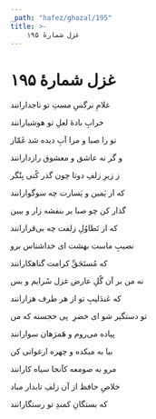 ```yaml
---
_path: "hafez/ghazal/195"
title: >-
    غزل شمارهٔ ۱۹۵
---
```

# غزل شمارهٔ ۱۹۵

<div class="b" id="bn1"><div class="m1"><p>غلامِ نرگسِ مستِ تو تاجدارانند</p></div>
<div class="m2"><p>خرابِ بادهٔ لعلِ تو هوشیارانند</p></div></div>
<div class="b" id="bn2"><div class="m1"><p>تو را صبا و مرا آبِ دیده شد غَمّاز</p></div>
<div class="m2"><p>و گر نه عاشق و معشوق رازدارانند</p></div></div>
<div class="b" id="bn3"><div class="m1"><p>ز زیرِ زلفِ دوتا چون گذر کُنی بِنْگر</p></div>
<div class="m2"><p>که از یَمین و یَسارت چه سوگوارانند</p></div></div>
<div class="b" id="bn4"><div class="m1"><p>گذار کن چو صبا بر بنفشه زار و ببین</p></div>
<div class="m2"><p>که از تَطاوُلِ زلفت چه بی‌قرارانند</p></div></div>
<div class="b" id="bn5"><div class="m1"><p>نصیبِ ماست بهشت ای خداشناس برو</p></div>
<div class="m2"><p>که مُستَحَقِّ کرامت گناهکارانند</p></div></div>
<div class="b" id="bn6"><div class="m1"><p>نه من بر آن گُلِ عارض غزل سُرایم و بس</p></div>
<div class="m2"><p>که عَندَلیبِ تو از هر طرف هزارانند</p></div></div>
<div class="b" id="bn7"><div class="m1"><p>تو دستگیر شو ای خضرِ  پی خجسته که من</p></div>
<div class="m2"><p>پیاده می‌روم و هَمرَهان سوارانند</p></div></div>
<div class="b" id="bn8"><div class="m1"><p>بیا به میکده و چهره ارغوانی کن</p></div>
<div class="m2"><p>مرو به صومعه کآنجا سیاه کارانند</p></div></div>
<div class="b" id="bn9"><div class="m1"><p>خلاصِ حافظ از آن زلفِ تابدار مباد</p></div>
<div class="m2"><p>که بستگانِ کمندِ تو رستگارانند</p></div></div>
